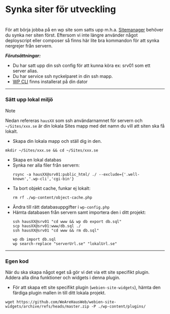 # Synka siter för utveckling
#
För att börja jobba på en wp site som satts upp m.h.a. [Sitemanager](https://sitemanager.haus.se) behöver du synka ner siten först.
Eftersom vi inte längre använder något deployscript eller composer så finns här lite bra kommandon för att synka nergrejer från servern.


***Förutsättningar:***
- Du har satt upp din ssh config för att kunna köra ex: srv01 som ett server alias.
- Du har service ssh nyckelparet in din ssh mapp.
- [WP CLI](https://formulae.brew.sh/formula/wp-cli) finns installerat på din dator

----

### Sätt upp lokal miljö
> [!NOTE]
> Nedan refereras `hausXX` som ssh användarnamnet för servern och `~/Sites/xxx.se` är din lokala Sites mapp med det namn du vill att siten ska få lokalt.
- Skapa din lokala mapp och ställ dig in den.
 ```
 mkdir ~/Sites/xxx.se && cd ~/Sites/xxx.se
  ```
- Skapa en lokal databas
- Synka ner alla filer från servern:
  ```
  rsync -a hausXX@srv01:public_html/ ./ --exclude={'.well-known','.wp-cli','cgi-bin'}
  ```
- Ta bort objekt cache, funkar ej lokalt:
  ```
  rm rf ./wp-content/object-cache.php
  ```
- Ändra till rätt databasuppgifter i `wp-config.php`
- Hämta databasen från servern samt importera den i ditt projekt:
  ```
  ssh hausXX@srv01 "cd www && wp db export db.sql"
  scp hausXX@srv01:www/db.sql ./
  ssh hausXX@srv01 "cd www && rm db.sql"

  wp db import db.sql
  wp search-replace "serverUrl.se" "lokalUrl.se"
  ```

----

### Egen kod
När du ska skapa något eget så gör vi det via ett site specifikt plugin. Addera alla dina funktioner och widgets i denna plugin.
- För att skapa ett site specifikt plugin (`webien-site-widgets`), hämta den färdiga plugin mallen in till ditt lokala projekt.
```
wget https://github.com/WeAreHausWeb/webien-site-widgets/archive/refs/heads/master.zip -P ./wp-content/plugins/
```
 
